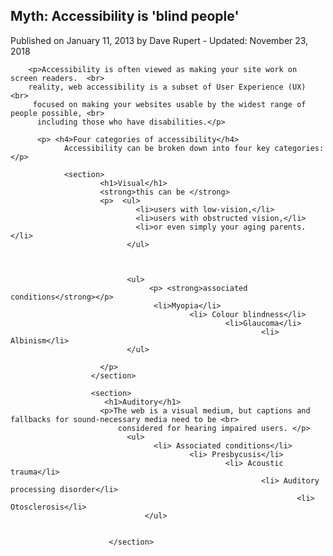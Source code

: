 <head>
<title>text to html</title>
</head>
<body>
<article>
  
    
  <h1>Myth: Accessibility is 'blind people'</h1>
  <p> <italic> Published on January 11, 2013 by Dave Rupert - Updated: November 23, 2018 </italic> </p> 


        <p>Accessibility is often viewed as making your site work on screen readers.  <br> 
        reality, web accessibility is a subset of User Experience (UX) <br>
         focused on making your websites usable by the widest range of people possible, <br>
          including those who have disabilities.</p>

          <p> <h4>Four categories of accessibility</h4>
                Accessibility can be broken down into four key categories:</p>

                <section>
                        <h1>Visual</h1>
                        <strong>this can be </strong> 
                        <p>  <ul>
                                <li>users with low-vision,</li>
                                <li>users with obstructed vision,</li>
                                <li>or even simply your aging parents.</li>
                              </ul>
                        
                              

                              <ul>
                                   <p> <strong>associated conditions</strong></p>
                                    <li>Myopia</li>
                                            <li> Colour blindness</li>
                                                    <li>Glaucoma</li>
                                                            <li> Albinism</li>
                              </ul>

                        </p>
                      </section>

                      <section>
                         <h1>Auditory</h1>
                        <p>The web is a visual medium, but captions and fallbacks for sound-necessary media need to be <br>
                            considered for hearing impaired users. </p> 
                              <ul>
                                    <li> Associated conditions</li>
                                            <li> Presbycusis</li>
                                                    <li> Acoustic trauma</li>
                                                            <li> Auditory processing disorder</li>
                                                                    <li> Otosclerosis</li>
                                  </ul>
                           
                            
                          </section>



               

                                              
</article>

</body>
